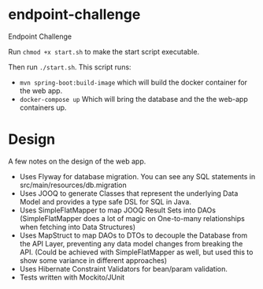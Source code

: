# endpoint-challenge
Endpoint Challenge


Run ```chmod +x start.sh``` to make the start script executable.

Then run ```./start.sh```.  This script runs: 

- ```mvn spring-boot:build-image``` which will build the docker container for the web app. 
- ```docker-compose up``` Which will bring the database and the the web-app containers up.



# Design

A few notes on the design of the web app.

- Uses Flyway for database migration. You can see any SQL statements in src/main/resources/db.migration
- Uses JOOQ to generate Classes that represent the underlying Data Model and provides a type safe DSL for SQL in Java.
- Uses SimpleFlatMapper to map JOOQ Result Sets into DAOs (SimpleFlatMapper does a lot of magic on One-to-many relationships when fetching into Data Structures)
- Uses MapStruct to map DAOs to DTOs to decouple the Database from the API Layer, preventing any data model changes from breaking the API. (Could be achieved with SimpleFlatMapper as well, but used this to show some variance in different approaches)
- Uses Hibernate Constraint Validators for bean/param validation.
- Tests written with Mockito/JUnit
